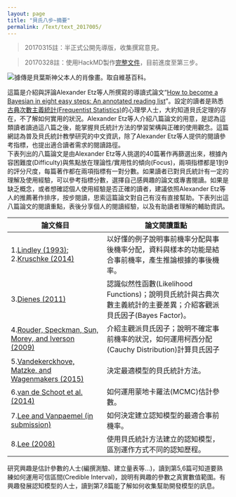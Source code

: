 ```yaml
---
layout: page
title: "貝氏八步~摘要"
permalink: /Text/text_2017005/
---
```


> 20170315註：半正式公開先導版，收集撰寫意見。   
  
> 20170328註：使用HackMD製作[完整文件][11]，目前進度至第三步。

![據傳是貝葉斯神父本人的肖像畫。取自維基百科。](https://upload.wikimedia.org/wikipedia/commons/d/d4/Thomas_Bayes.gif)

這篇是介紹與評論Alexander Etz等人所撰寫的導讀式論文“[How to become a Bayesian in eight easy steps: An annotated reading list][1]”。設定的讀者是熟悉[古典次數主義統計(Frequentist Statistics)][2]的心理學人士，大約知道貝氏定理的存在，不了解如何實用的狀況。Alexander Etz等人介紹八篇論文的用意，是認為這類讀者讀過這八篇之後，能掌握貝氏統計方法的學習架構與正確的使用觀念。這篇網誌為普及貝氏統計教學研究的中文資訊，除了Alexander Etz等人提供的閱讀參考指標，也提出適合讀者需求的閱讀路徑。   
下表列出的八篇論文是由Alexander Etz等人挑選的40篇著作再篩選出來，根據內容困難度(Difficulty)與焦點放在理論性/實用性的傾向(Focus)，兩項指標都是1到9的評分尺度，每篇著作都在兩項指標有一對分數。如果讀者已對貝氏統計有一定的理解及使用經驗，可以參考指標分數，選擇自己感興趣的論文或專書閱讀。如果是缺乏概念，或者想確認個人使用經驗是否正確的讀者，建議依照Alexander Etz等人的推薦著作排序，按步閱讀，思索這篇論文對自己有沒有直接幫助。下表列出這八篇論文的閱讀重點，表後分享個人的閱讀經驗，以及有助讀者理解的輔助資訊。  

|論文條目|論文閱讀重點|
| --- | --- |
|1.[Lindley (1993)][3]; 2.[Kruschke (2014)][4]|以好懂的例子說明事前機率分配與事後機率分配，資料與樣本的功能是結合事前機率，產生推論根據的事後機率。|
|3.[Dienes (2011)][5]|認識似然性函數(Likelihood Functions)；說明貝氏統計與古典次數主義統計的主要差異；介紹客觀派貝氏因子(Bayes Factor)。|
|4.[Rouder, Speckman, Sun, Morey, and Iverson (2009)][6]|介紹主觀派貝氏因子；說明不確定事前機率的狀況，如何運用柯西分配(Cauchy Distribution)計算貝氏因子|
|5.[Vandekerckhove, Matzke, and Wagenmakers (2015)][7]|決定最適模型的貝氏統計方法。|
|6.[van de Schoot et al. (2014)][8]|如何運用蒙地卡羅法(MCMC)估計參數。|
|7.[Lee and Vanpaemel (in submission)][9]|如何決定建立認知模型的最適合事前機率。|
|8.[Lee (2008)][10]|使用貝氏統計方法建立的認知模型，區別運作方式不同的認知歷程。|


研究興趣是估計參數的人士(編撰測驗、建立量表等...)，讀到第5,6篇可知道要熟練如何運用可信區間(Credible Interval)，說明有興趣的參數之真實數值範圍。有興趣發展認知模型的人士，讀到第7,8篇能了解如何收集幫助開發模型的訊息。


[1]: https://www.researchgate.net/publication/301981861_How_to_become_a_Bayesian_in_eight_easy_steps_An_annotated_reading_list
[2]: https://en.wikipedia.org/wiki/Frequentist_inference
[3]: http://onlinelibrary.wiley.com/doi/10.1111/j.1467-9639.1993.tb00252.x/abstract
[4]: https://sites.google.com/site/doingbayesiandataanalysis/
[5]: http://journals.sagepub.com/doi/abs/10.1177/1745691611406920
[6]: http://link.springer.com/article/10.3758/PBR.16.2.225
[7]: http://tinyurl.com/vandekerckhove2015
[8]: http://tinyurl.com/vandeschoot
[9]: https://webfiles.uci.edu/mdlee/LeeVanpaemel2015.pdf
[10]: http://link.springer.com/article/10.3758/PBR.15.1.1
[11]: /Text/eight_steps_Bayes.html
